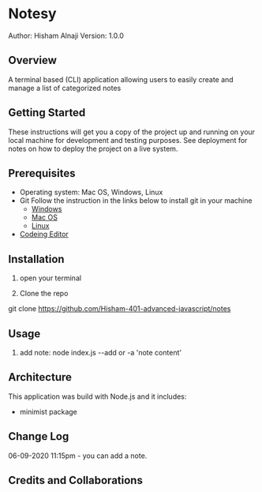 # Notesy

Author: Hisham Alnaji
Version: 1.0.0 

## Overview
A terminal based (CLI) application allowing users to easily create and manage a list of categorized notes

## Getting Started

These instructions will get you a copy of the project up and running on your local machine for development and testing purposes. See deployment for notes on how to deploy the project on a live system.

## Prerequisites

- Operating system: Mac OS, Windows, Linux
- Git
  Follow the instruction in the links below to install git in your machine
  - [Windows](https://git-scm.com/download/win)
  - [Mac OS](https://git-scm.com/download/mac)
  - [Linux](https://git-scm.com/download/linux)
- [Codeing Editor](https://www.wpbeginner.com/showcase/12-best-code-editors-for-mac-and-windows-for-editing-wordpress-files/)

## Installation

1. open your terminal

2. Clone the repo

git clone https://github.com/Hisham-401-advanced-javascript/notes

## Usage
1. add note:
 node index.js --add or -a 'note content'

## Architecture
This application was build with Node.js and it includes:
- minimist package


## Change Log
06-09-2020 11:15pm - you can add a note.

## Credits and Collaborations
<!-- Give credit (and a link) to other people or resources that helped you build this application. -->